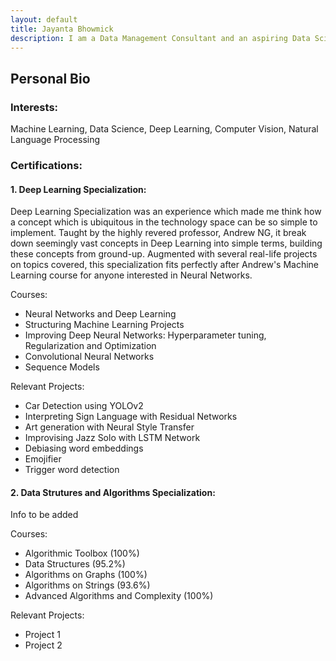 ```yaml
---
layout: default
title: Jayanta Bhowmick
description: I am a Data Management Consultant and an aspiring Data Scientist. I am currently applying for Master's in Computer Science for Fall '19.
---
```


## **Personal Bio**

### **Interests:** 
Machine Learning, Data Science, Deep Learning, Computer Vision, Natural Language Processing

### **Certifications:**
#### **1. Deep Learning Specialization:**
Deep Learning Specialization was an experience which made me think how a concept which is ubiquitous in the technology space can be so simple to implement. Taught by the highly revered professor, Andrew NG, it break down seemingly vast concepts in Deep Learning into simple terms, building these concepts from ground-up. Augmented with several real-life projects on topics covered, this specialization fits perfectly after Andrew's Machine Learning course for anyone interested in Neural Networks. 

Courses: 
* Neural Networks and Deep Learning
* Structuring Machine Learning Projects
* Improving Deep Neural Networks: Hyperparameter tuning, Regularization and Optimization
* Convolutional Neural Networks
* Sequence Models

Relevant Projects:
* Car Detection using YOLOv2
* Interpreting Sign Language with Residual Networks
* Art generation with Neural Style Transfer
* Improvising Jazz Solo with LSTM Network
* Debiasing word embeddings
* Emojifier
* Trigger word detection

#### **2. Data Strutures and Algorithms Specialization:**
Info to be added

Courses: 
* Algorithmic Toolbox (100%)
* Data Structures (95.2%)
* Algorithms on Graphs (100%)
* Algorithms on Strings (93.6%)
* Advanced Algorithms and Complexity (100%)

Relevant Projects:
* Project 1
* Project 2
